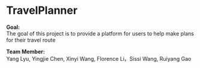 # TravelPlanner

**Goal:**\
The goal of this project is to provide a platform for users to help make plans for their travel route

**Team Member:**\
Yang Lyu, Yingjie Chen, Xinyi Wang, Florence Li，Sissi Wang, Ruiyang Gao

